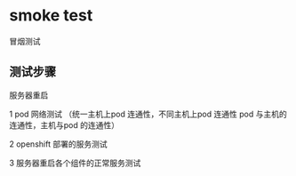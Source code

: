 # smoke test

冒烟测试

## 测试步骤

服务器重启

1 pod 网络测试 （统一主机上pod 连通性，不同主机上pod 连通性 pod 与主机的连通性，主机与pod 的连通性）

2 openshift 部署的服务测试

3 服务器重启各个组件的正常服务测试

